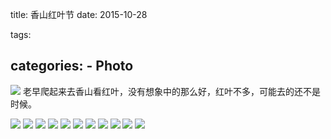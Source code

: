 title: 香山红叶节
date: 2015-10-28

tags:

categories:
    - Photo
---

![](http://7xia33.com1.z0.glb.clouddn.com/IMG_70742324.jpg)
老早爬起来去香山看红叶，没有想象中的那么好，红叶不多，可能去的还不是时候。
<!-- more --> 
![](http://7xia33.com1.z0.glb.clouddn.com/xiangshanIMG_6998.JPG) 
![](http://7xia33.com1.z0.glb.clouddn.com/xiangshanIMG_7008.JPG)
![](http://7xia33.com1.z0.glb.clouddn.com/xiangshanIMG_7035.JPG)
![](http://7xia33.com1.z0.glb.clouddn.com/xiangshanIMG_7060.JPG)
![](http://7xia33.com1.z0.glb.clouddn.com/xiangshanIMG_7093.JPG)
![](http://7xia33.com1.z0.glb.clouddn.com/xiangshanIMG_7095.JPG)
![](http://7xia33.com1.z0.glb.clouddn.com/xiangshanIMG_7152.JPG)
![](http://7xia33.com1.z0.glb.clouddn.com/xiangshanIMG_7202.JPG)
![](http://7xia33.com1.z0.glb.clouddn.com/xiangshanIMG_7251.JPG)
![](http://7xia33.com1.z0.glb.clouddn.com/xiangshanIMG_7257.JPG)
![](http://7xia33.com1.z0.glb.clouddn.com/xiangshanIMG_7263.JPG)

<br>